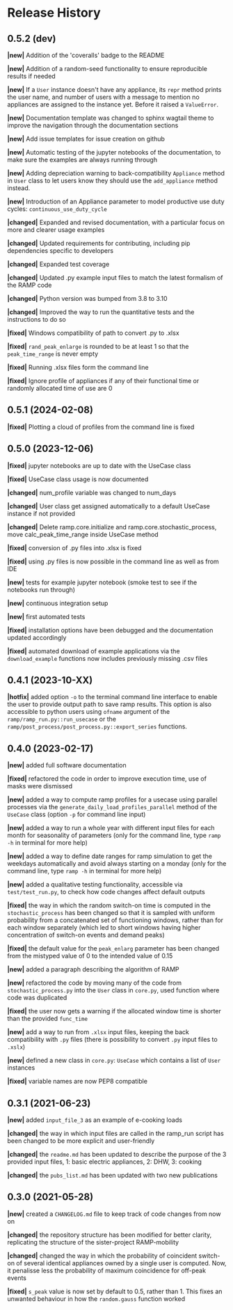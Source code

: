 Release History
===============

0.5.2 (dev)
-----------

**|new|**       Addition of the 'coveralls' badge to the README

**|new|**       Addition of a random-seed functionality to ensure reproducible results if needed

**|new|**       If a `User` instance doesn't have any appliance, its `repr` method prints the user name, and number of users with a message to mention no appliances are assigned to the instance yet. Before it raised a `ValueError`.

**|new|**       Documentation template was changed to sphinx wagtail theme to improve the navigation through the documentation sections

**|new|**       Add issue templates for issue creation on github

**|new|**       Automatic testing of the jupyter notebooks of the documentation, to make sure the examples are always running through

**|new|**       Adding depreciation warning to back-compatibility `Appliance` method in `User` class to let users know they should use the `add_appliance` method instead.

**|new|**       Introduction of an Appliance parameter to model productive use duty cycles: `continuous_use_duty_cycle`

**|changed|**   Expanded and revised documentation, with a particular focus on more and clearer usage examples

**|changed|**   Updated requirements for contributing, including pip dependencies specific to developers

**|changed|**   Expanded test coverage

**|changed|**   Updated .py example input files to match the latest formalism of the RAMP code

**|changed|**   Python version was bumped from 3.8 to 3.10

**|changed|**   Improved the way to run the quantitative tests and the instructions to do so

**|fixed|**     Windows compatibility of path to convert .py to .xlsx

**|fixed|**     `rand_peak_enlarge` is rounded to be at least 1 so that the `peak_time_range` is never empty

**|fixed|**     Running .xlsx files form the command line

**|fixed|**     Ignore profile of appliances if any of their functional time or randomly allocated time of use are 0

0.5.1 (2024-02-08)
------------------

**|fixed|**     Plotting a cloud of profiles from the command line is fixed

0.5.0 (2023-12-06)
------------------

**|fixed|**     jupyter notebooks are up to date with the UseCase class

**|fixed|**     UseCase class usage is now documented

**|changed|**   num_profile variable was changed to num_days

**|changed|**   User class get assigned automatically to a default UseCase instance if not provided

**|changed|**   Delete ramp.core.initialize and ramp.core.stochastic_process, move calc_peak_time_range inside UseCase method

**|fixed|**     conversion of .py files into .xlsx is fixed

**|fixed|**     using .py files is now possible in the command line as well as from IDE

**|new|**       tests for example jupyter notebook (smoke test to see if the notebooks run through)

**|new|**       continuous integration setup

**|new|**       first automated tests

**|fixed|**     installation options have been debugged and the documentation updated accordingly

**|fixed|**     automated download of example applications via the `download_example` functions now includes previously missing .csv files

0.4.1 (2023-10-XX)
------------------

**|hotfix|**    added option `-o` to the terminal command line interface to enable the user to provide output path to save ramp results. This option is also accessible to python users using `ofname` argument of the `ramp/ramp_run.py::run_usecase` or the `ramp/post_process/post_process.py::export_series` functions.

0.4.0 (2023-02-17)
------------------

**|new|**       added full software documentation

**|fixed|**     refactored the code in order to improve execution time, use of masks were dismissed

**|new|**       added a way to compute ramp profiles for a usecase using parallel processes via the `generate_daily_load_profiles_parallel` method of the `UseCase` class  (option `-p` for command line input)

**|new|**       added a way to run a whole year with different input files for each month for seasonality of parameters (only for the command line, type `ramp -h` in terminal for more help)

**|new|**       added a way to define date ranges for ramp simulation to get the weekdays automatically and avoid always starting on a monday (only for the command line, type `ramp -h` in terminal for more help)

**|new|**       added a qualitative testing functionality, accessible via `test/test_run.py`, to check how code changes affect default outputs

**|fixed|**     the way in which the random switch-on time is computed in the `stochastic_process` has been changed so that it is sampled with uniform probability from a concatenated set of functioning windows, rather than for each window separately (which led to short windows having higher concentration of switch-on events and demand peaks)

**|fixed|**     the default value for the `peak_enlarg` parameter has been changed from the mistyped value of 0 to the intended value of 0.15

**|new|**       added a paragraph describing the algorithm of RAMP

**|new|**       refactored the code by moving many of the code from `stochastic_process.py` into the `User` class in `core.py`, used function where code was duplicated

**|fixed|**     the user now gets a warning if the allocated window time is shorter than the provided `func_time`

**|new|**       add a way to run from `.xlsx` input files, keeping the back compatibility with `.py` files (there is possibility to convert `.py` input files to `.xslx`)

**|new|**       defined a new class in `core.py`: `UseCase` which contains a list of `User` instances

**|fixed|**     variable names are now PEP8 compatible

0.3.1 (2021-06-23)
------------------

**|new|**       added `input_file_3` as an example of e-cooking loads

**|changed|**   the way in which input files are called in the ramp_run script has been changed to be more explicit and user-friendly

**|changed|**   the `readme.md` has been updated to describe the purpose of the 3 provided input files, 1: basic electric appliances, 2: DHW, 3: cooking

**|changed|**   the `pubs_list.md` has been updated with two new publications


0.3.0 (2021-05-28)
------------------

**|new|**       created a `CHANGELOG.md` file to keep track of code changes from now on

**|changed|**   the repository structure has been modified for better clarity, replicating the structure of the sister-project RAMP-mobility

**|changed|**   changed the way in which the probability of coincident switch-on of several identical appliances owned by a single user is computed. Now, it penalisse less the probability of maximum coincidence for off-peak events

**|fixed|**     `s_peak` value is now set by default to 0.5, rather than 1. This fixes an unwanted behaviour in how the `random.gauss` function worked
